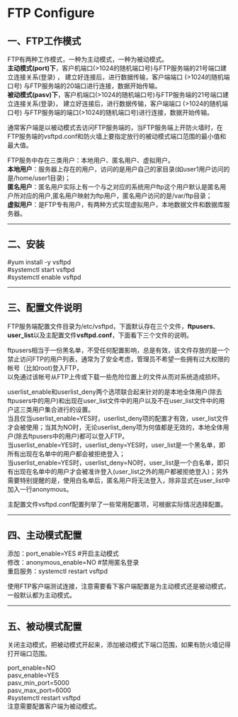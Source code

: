 # FTP Configure
## 一、FTP工作模式  

FTP有两种工作模式，一种为主动模式，一种为被动模式。   
**主动模式(port)下**，客户机端口(>1024的随机端口号)与FTP服务端的21号端口建立连接关系(登录) ， 建立好连接后，进行数据传输，客户端端口 (>1024的随机端口号) 与FTP服务端的20端口进行连接，数据开始传输。   
**被动模式(pasv)下**，客户机端口(>1024的随机端口号)与FTP服务端的21号端口建立连接关系(登录)， 建立好连接后，进行数据传输，客户端端口 (>1024的随机端口号) 与FTP服务端的端口(>1024的随机端口号)进行连接，数据开始传输。  

通常客户端是以被动模式去访问FTP服务端的，当FTP服务端上开防火墙时，在FTP服务端的vsftpd.conf和防火墙上要指定放行的被动模式端口范围的最小值和最大值。  

FTP服务中存在三类用户：本地用户、匿名用户、虚拟用户。  
**本地用户**：服务器上存在的用户，访问的是用户自己的家目录(如user1用户访问的是/home/user1目录)；  
**匿名用户**：匿名用户实际上有一个与之对应的系统用户ftp这个用户默认是匿名用户所对应的用户,匿名用户映射为ftp用户，匿名用户访问的是/var/ftp目录；  
**虚拟用户**：是FTP专有用户，有两种方式实现虚拟用户，本地数据文件和数据库服务器。
***
## 二、安装

#yum install -y vsftpd  
#systemctl start vsftpd  
#systemctl enable vsftpd
***
## 三、配置文件说明  

FTP服务端配置文件目录为/etc/vsftpd，下面默认存在三个文件，**ftpusers**、**user_list**以及主配置文件**vsftpd.conf**，下面看下三个文件的说明。  

ftpusers相当于一份黑名单，不受任何配置影响，总是有效，该文件存放的是一个禁止访问FTP的用户列表，通常为了安全考虑，管理员不希望一些拥有过大权限的帐号（比如root)登入FTP，  
以免通过该帐号从FTP上传或下载一些危险位置上的文件从而对系统造成损坏。  

userlist_enable和userlist_deny两个选项联合起来针对的是本地全体用户(除去ftpusers中的用户)和出现在user_list文件中的用户以及不在user_list文件中的用户这三类用户集合进行的设置。  
当且仅当userlist_enable=YES时，userlist_deny项的配置才有效，user_list文件才会被使用；当其为NO时，无论userlist_deny项为何值都是无效的，本地全体用户(除去ftpusers中的用户)都可以登入FTP。  
当userlist_enable=YES时，userlist_deny=YES时，user_list是一个黑名单，即所有出现在名单中的用户都会被拒绝登入；  
当userlist_enable=YES时，userlist_deny=NO时，user_list是一个白名单，即只有出现在名单中的用户才会被准许登入(user_list之外的用户都被拒绝登入)；另外需要特别提醒的是，使用白名单后，匿名用户将无法登入，除非显式在user_list中加入一行anonymous。  

主配置文件vsftpd.conf配置列举了一些常用配置项，可根据实际情况选择配置。
***
## 四、主动模式配置  

添加：port_enable=YES #开启主动模式  
修改：anonymous_enable=NO #禁用匿名登录  
重启服务：systemctl restart vsftpd  

使用FTP客户端测试连接，注意需要看下客户端配置是为主动模式还是被动模式，一般默认都为主动模式。
***
## 五、被动模式配置 

关闭主动模式，把被动模式开起来，添加被动模式下端口范围，如果有防火墙记得打开端口范围。   

port_enable=NO  
pasv_enable=YES  
pasv_min_port=5000  
pasv_max_port=6000  
#systemctl restart vsftpd  
注意需要配置客户端为被动模式。
